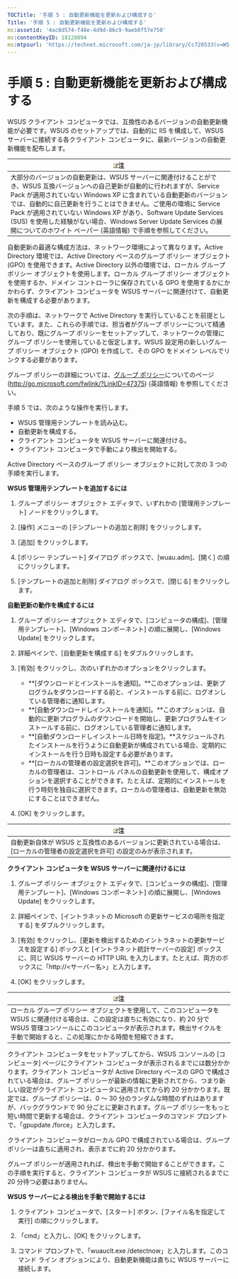 ```yaml
---
TOCTitle: '手順 5 : 自動更新機能を更新および構成する'
Title: '手順 5 : 自動更新機能を更新および構成する'
ms:assetid: '4ac8d574-f48e-4d9d-86c9-9aeb0f57e750'
ms:contentKeyID: 18128094
ms:mtpsurl: 'https://technet.microsoft.com/ja-jp/library/Cc720533(v=WS.10)'
---
```


手順 5 : 自動更新機能を更新および構成する
=========================================

WSUS クライアント コンピュータでは、互換性のあるバージョンの自動更新機能が必要です。WSUS のセットアップでは、自動的に IIS を構成して、WSUS サーバーに接続する各クライアント コンピュータに、最新バージョンの自動更新機能を配布します。

| ![](images/Cc720533.note(WS.10).gif)注                                                                                                                                                                                                                                                                                                                                                                                                                      |
|------------------------------------------------------------------------------------------------------------------------------------------------------------------------------------------------------------------------------------------------------------------------------------------------------------------------------------------------------------------------------------------------------------------------------------------------------------------------------------------|
| 大部分のバージョンの自動更新は、WSUS サーバーに関連付けることができ、WSUS 互換バージョンへの自己更新が自動的に行われますが、Service Pack が適用されていない Windows XP に含まれている自動更新のバージョンでは、自動的に自己更新を行うことはできません。ご使用の環境に Service Pack が適用されていない Windows XP があり、Software Update Services (SUS) を使用した経験がない場合、Windows Server Update Services の展開についてのホワイト ペーパー (英語情報) で手順を参照してください。 |

自動更新の最適な構成方法は、ネットワーク環境によって異なります。Active Directory 環境では、Active Directory ベースのグループ ポリシー オブジェクト (GPO) を使用できます。Active Directory 以外の環境では、ローカル グループ ポリシー オブジェクトを使用します。ローカル グループ ポリシー オブジェクトを使用するか、ドメイン コントローラに保存されている GPO を使用するかにかかわらず、クライアント コンピュータを WSUS サーバーに関連付けて、自動更新を構成する必要があります。

次の手順は、ネットワークで Active Directory を実行していることを前提としています。また、これらの手順では、担当者がグループ ポリシーについて精通しており、既にグループ ポリシーをセットアップして、ネットワークの管理にグループ ポリシーを使用していると仮定します。WSUS 設定用の新しいグループ ポリシー オブジェクト (GPO) を作成して、その GPO をドメイン レベルでリンクする必要があります。

グループ ポリシーの詳細については、[グループ ポリシー](http://go.microsoft.com/fwlink/?linkid=47375)についてのページ (http://go.microsoft.com/fwlink/?LinkID=47375) (英語情報) を参照してください。

手順 5 では、次のような操作を実行します。

-   WSUS 管理用テンプレートを読み込む。
-   自動更新を構成する。
-   クライアント コンピュータを WSUS サーバーに関連付ける。
-   クライアント コンピュータで手動により検出を開始する。

Active Directory ベースのグループ ポリシー オブジェクトに対して次の 3 つの手順を実行します。

**WSUS 管理用テンプレートを追加するには**
1.  グループ ポリシー オブジェクト エディタで、いずれかの \[管理用テンプレート\] ノードをクリックします。

2.  \[操作\] メニューの \[テンプレートの追加と削除\] をクリックします。

3.  \[追加\] をクリックします。

4.  \[ポリシー テンプレート\] ダイアログ ボックスで、\[wuau.adm\]、\[開く\] の順にクリックします。

5.  \[テンプレートの追加と削除\] ダイアログ ボックスで、\[閉じる\] をクリックします。

**自動更新の動作を構成するには**
1.  グループ ポリシー オブジェクト エディタで、\[コンピュータの構成\]、\[管理用テンプレート\]、\[Windows コンポーネント\] の順に展開し、\[Windows Update\] をクリックします。

2.  詳細ペインで、\[自動更新を構成する\] をダブルクリックします。

3.  \[有効\] をクリックし、次のいずれかのオプションをクリックします。

    -   **\[ダウンロードとインストールを通知\]。**このオプションは、更新プログラムをダウンロードする前と、インストールする前に、ログオンしている管理者に通知します。
    -   **\[自動ダウンロードしインストールを通知\]。**このオプションは、自動的に更新プログラムのダウンロードを開始し、更新プログラムをインストールする前に、ログオンしている管理者に通知します。
    -   **\[自動ダウンロードしインストール日時を指定\]。**スケジュールされたインストールを行うように自動更新が構成されている場合、定期的にインストールを行う日時も設定する必要があります。
    -   **\[ローカルの管理者の設定選択を許可\]。**このオプションでは、ローカルの管理者は、コントロール パネルの自動更新を使用して、構成オプションを選択することができます。たとえば、定期的にインストールを行う時刻を独自に選択できます。ローカルの管理者は、自動更新を無効にすることはできません。

4.  \[OK\] をクリックします。

| ![](images/Cc720533.note(WS.10).gif)注                                                                 |
|-------------------------------------------------------------------------------------------------------------------------------------|
| 自動更新自体が WSUS と互換性のあるバージョンに更新されている場合は、\[ローカルの管理者の設定選択を許可\] の設定のみが表示されます。 |

**クライアント コンピュータを WSUS サーバーに関連付けるには**
1.  グループ ポリシー オブジェクト エディタで、\[コンピュータの構成\]、\[管理用テンプレート\]、\[Windows コンポーネント\] の順に展開し、\[Windows Update\] をクリックします。

2.  詳細ペインで、\[イントラネットの Microsoft の更新サービスの場所を指定する\] をダブルクリックします。

3.  \[有効\] をクリックし、\[更新を検出するためのイントラネットの更新サービスを設定する\] ボックスと \[イントラネット統計サーバーの設定\] ボックスに、同じ WSUS サーバーの HTTP URL を入力します。たとえば、両方のボックスに「http://&lt;サーバー名&gt;」と入力します。

4.  \[OK\] をクリックします。

| ![](images/Cc720533.note(WS.10).gif)注                                                                                                                                                                                             |
|-----------------------------------------------------------------------------------------------------------------------------------------------------------------------------------------------------------------------------------------------------------------|
| ローカル グループ ポリシー オブジェクトを使用して、このコンピュータを WSUS に関連付ける場合は、この設定は直ちに有効になり、約 20 分で WSUS 管理コンソールにこのコンピュータが表示されます。検出サイクルを手動で開始すると、この処理にかかる時間を短縮できます。 |

クライアント コンピュータをセットアップしてから、WSUS コンソールの \[コンピュータ\] ページにクライアント コンピュータが表示されるまでには数分かかります。クライアント コンピュータが Active Directory ベースの GPO で構成されている場合は、グループ ポリシーが最新の情報に更新されてから、つまり新しい設定がクライアント コンピュータに適用されてから約 20 分かかります。既定では、グループ ポリシーは、0 ～ 30 分のランダムな時間のずれはありますが、バックグラウンドで 90 分ごとに更新されます。グループ ポリシーをもっと短い時間で更新する場合は、クライアント コンピュータのコマンド プロンプトで、「gpupdate /force」と入力します。

クライアント コンピュータがローカル GPO で構成されている場合は、グループ ポリシーは直ちに適用され、表示までに約 20 分かかります。

グループ ポリシーが適用されれば、検出を手動で開始することができます。この手順を実行すると、クライアント コンピュータが WSUS に接続されるまでに 20 分待つ必要はありません。

**WSUS サーバーによる検出を手動で開始するには**
1.  クライアント コンピュータで、\[スタート\] ボタン、\[ファイル名を指定して実行\] の順にクリックします。

2.  「cmd」と入力し、\[OK\] をクリックします。

3.  コマンド プロンプトで、「wuauclt.exe /detectnow」と入力します。このコマンド ライン オプションにより、自動更新機能は直ちに WSUS サーバーに接続します。
